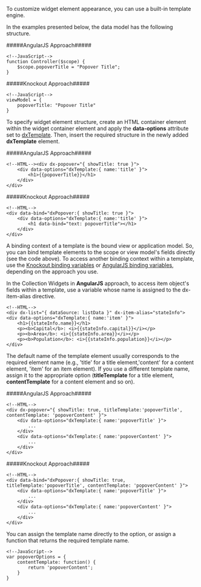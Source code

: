To customize widget element appearance, you can use a built-in template engine.

In the examples presented below, the data model has the following structure.

#####AngularJS Approach#####

    <!--JavaScript-->
    function Controller($scope) {
        $scope.popoverTitle = "Popover Title";
    }

#####Knockout Approach#####

    <!--JavaScript-->
    viewModel = {
        popoverTitle: "Popover Title"
    }


To specify widget element structure, create an HTML container element within the widget container element and apply the **data-options** attribute set to [dxTemplate](/api-reference/10%20UI%20Widgets/Markup%20Components/dxTemplate '/Documentation/ApiReference/UI_Widgets/Markup_Components/dxTemplate/'). Then, insert the required structure in the newly added **dxTemplate** element.

#####AngularJS Approach#####

    <!--HTML--><div dx-popover="{ showTitle: true }">
        <div data-options="dxTemplate:{ name:'title' }">
            <h1>{{popoverTitle}}</h1>
        </div>
    </div>

#####Knockout Approach#####

    <!--HTML-->
    <div data-bind="dxPopover:{ showTitle: true }">
        <div data-options="dxTemplate:{ name:'title' }">
            <h1 data-bind="text: popoverTitle"></h1>
        </div>
    </div>

A binding context of a template is the bound view or application model. So, you can bind template elements to the scope or view model's fields directly (see the code above). To access another binding context within a template, use the [Knockout binding variables](https://knockoutjs.com/documentation/binding-context.html) or [AngularJS binding variables](https://docs.angularjs.org/guide/scope), depending on the approach you use.

In the Collection Widgets in **AngularJS** approach, to access item object's fields within a template, use a variable whose name is assigned to the dx-item-alias directive. 

    <!--HTML-->
    <div dx-list="{ dataSource: listData }" dx-item-alias="stateInfo">
    <div data-options="dxTemplate:{ name:'item' }">
        <h1>{{stateInfo.name}}</h1>
        <p><b>Capital</b>: <i>{{stateInfo.capital}}</i></p>
        <p><b>Area</b>: <i>{{stateInfo.area}}</i></p>
        <p><b>Population</b>: <i>{{stateInfo.population}}</i></p>
    </div>
</div>

The default name of the template element usually corresponds to the required element name (e.g., 'title' for a title element,'content' for a content element, 'item' for an item element). If you use a different template name, assign it to the appropriate option (**titleTemplate** for a title element, **contentTemplate** for a content element and so on).

#####AngularJS Approach#####

    <!--HTML-->
    <div dx-popover="{ showTitle: true, titleTemplate:'popoverTitle', contentTemplate: 'popoverContent' }">
        <div data-options="dxTemplate:{ name:'popoverTitle' }">
            ...
        </div>
        <div data-options="dxTemplate:{ name:'popoverContent' }">
            ...
        </div>
    </div>

#####Knockout Approach#####

    <!--HTML-->
    <div data-bind="dxPopover:{ showTitle: true, titleTemplate:'popoverTitle', contentTemplate: 'popoverContent' }">
        <div data-options="dxTemplate:{ name:'popoverTitle' }">
            ...
        </div>
        <div data-options="dxTemplate:{ name:'popoverContent' }">
            ...
        </div>
    </div>

You can assign the template name directly to the option, or assign a function that returns the required template name.

    <!--JavaScript-->
    var popoverOptions = {
        contentTemplate: function() { 
            return 'popoverContent'; 
        }
    }

